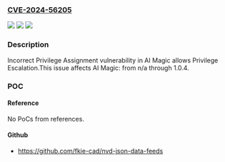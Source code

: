 ### [CVE-2024-56205](https://cve.mitre.org/cgi-bin/cvename.cgi?name=CVE-2024-56205)
![](https://img.shields.io/static/v1?label=Product&message=AI%20Magic&color=blue)
![](https://img.shields.io/static/v1?label=Version&message=n%2Fa%3C%3D%201.0.4%20&color=brighgreen)
![](https://img.shields.io/static/v1?label=Vulnerability&message=CWE-266%20Incorrect%20Privilege%20Assignment&color=brighgreen)

### Description

Incorrect Privilege Assignment vulnerability in AI Magic allows Privilege Escalation.This issue affects AI Magic: from n/a through 1.0.4.

### POC

#### Reference
No PoCs from references.

#### Github
- https://github.com/fkie-cad/nvd-json-data-feeds

